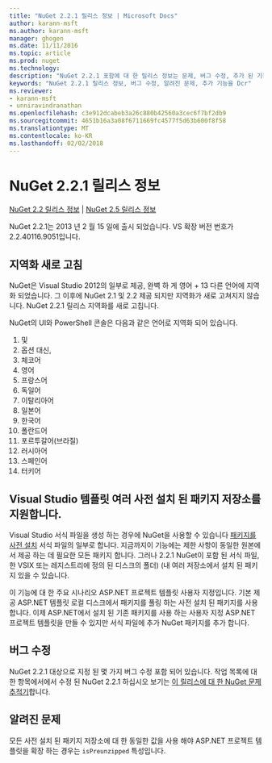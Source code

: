 ```yaml
---
title: "NuGet 2.2.1 릴리스 정보 | Microsoft Docs"
author: karann-msft
ms.author: karann-msft
manager: ghogen
ms.date: 11/11/2016
ms.topic: article
ms.prod: nuget
ms.technology: 
description: "NuGet 2.2.1 포함에 대 한 릴리스 정보는 문제, 버그 수정, 추가 된 기능 및 Dcr 알려져 있습니다."
keywords: "NuGet 2.2.1 릴리스 정보, 버그 수정, 알려진 문제, 추가 기능을 Dcr"
ms.reviewer:
- karann-msft
- unniravindranathan
ms.openlocfilehash: c3e912dcabeb3a26c880b42560a3cec6f7bf2db9
ms.sourcegitcommit: 4651b16a3a08f6711669fc4577f5d63b600f8f58
ms.translationtype: MT
ms.contentlocale: ko-KR
ms.lasthandoff: 02/02/2018
---
```

# <a name="nuget-221-release-notes"></a>NuGet 2.2.1 릴리스 정보

[NuGet 2.2 릴리스 정보](../release-notes/nuget-2.2.md) | [NuGet 2.5 릴리스 정보](../release-notes/nuget-2.5.md)

NuGet 2.2.1는 2013 년 2 월 15 일에 출시 되었습니다.  VS 확장 버전 번호가 2.2.40116.9051입니다.

## <a name="localization-refresh"></a>지역화 새로 고침
NuGet은 Visual Studio 2012의 일부로 제공, 완벽 하 게 영어 + 13 다른 언어에 지역화 되었습니다.  그 이후에 NuGet 2.1 및 2.2 제공 되지만 지역화가 새로 고쳐지지 않습니다.  NuGet 2.2.1 릴리스 지역화를 새로 고칩니다.

NuGet의 UI와 PowerShell 콘솔은 다음과 같은 언어로 지역화 되어 있습니다.

1. 및
1. 옵션 대신,
1. 체코어
1. 영어
1. 프랑스어
1. 독일어
1. 이탈리아어
1. 일본어
1. 한국어
1. 폴란드어
1. 포르투갈어(브라질)
1. 러시아어
1. 스페인어
1. 터키어

## <a name="visual-studio-templates-support-multiple-preinstalled-package-repositories"></a>Visual Studio 템플릿 여러 사전 설치 된 패키지 저장소를 지원합니다.
Visual Studio 서식 파일을 생성 하는 경우에 NuGet을 사용할 수 있습니다 [패키지를 사전 설치](../visual-studio-extensibility/visual-studio-templates.md) 서식 파일의 일부로 합니다.  지금까지이 기능에는 제한 사항이 동일한 원본에서 제공 하는 데 필요한 모든 패키지 합니다.  그러나 2.2.1 NuGet이 포함 된 서식 파일, 한 VSIX 또는 레지스트리에 정의 된 디스크의 폴더) (내 여러 저장소에서 설치 된 패키지 있을 수 있습니다.

이 기능에 대 한 주요 시나리오 ASP.NET 프로젝트 템플릿 사용자 지정입니다.  기본 제공 ASP.NET 템플릿 로컬 디스크에서 패키지를 풀링 하는 사전 설치 된 패키지를 사용 합니다.  이제 ASP.NET에서 설치 된 기존 패키지를 사용 하는 사용자 지정 ASP.NET 프로젝트 템플릿을 만들 수 있지만 서식 파일에 추가 NuGet 패키지를 추가 합니다.

## <a name="bug-fixes"></a>버그 수정
NuGet 2.2.1 대상으로 지정 된 몇 가지 버그 수정 포함 되어 있습니다. 작업 목록에 대 한 항목에서에서 수정 된 NuGet 2.2.1 하십시오 보기는 [이 릴리스에 대 한 NuGet 문제 추적기](http://nuget.codeplex.com/workitem/list/advanced?keyword=&status=Closed&type=All&priority=All&release=NuGet%202.2.1&assignedTo=All&component=All&sortField=LastUpdatedDate&sortDirection=Descending&page=0)합니다.


## <a name="known-issues"></a>알려진 문제

모든 사전 설치 된 패키지 저장소에 대 한 동일한 값을 사용 해야 ASP.NET 프로젝트 템플릿을 확장 하는 경우는 `isPreunzipped` 특성입니다.
